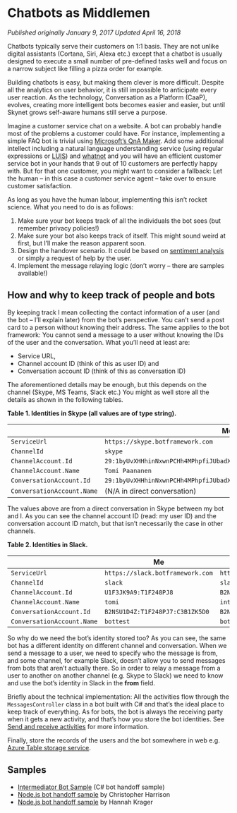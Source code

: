 # Chatbots as Middlemen #

*Published originally January 9, 2017*
*Updated April 16, 2018*

Chatbots typically serve their customers on 1:1 basis. They are not unlike digital assistants
(Cortana, Siri, Alexa etc.) except that a chatbot is usually designed to execute a small number of
pre-defined tasks well and focus on a narrow subject like filling a pizza order for example.

Building chatbots is easy, but making them clever is more difficult. Despite all the analytics on
user behavior, it is still impossible to anticipate every user reaction. As the technology,
Conversation as a Platform (CaaP), evolves, creating more intelligent bots becomes easier and
easier, but until Skynet grows self-aware humans still serve a purpose.

Imagine a customer service chat on a website. A bot can probably handle most of the problems a
customer could have. For instance, implementing a simple FAQ bot is trivial using
[Microsoft’s QnA Maker](https://qnamaker.ai/). Add some additional intellect including
a natural language understanding service (using regular expressions or [LUIS](https://www.luis.ai/))
and [whatnot](https://azure.microsoft.com/en-us/services/cognitive-services/) and you will have an
efficient customer service bot in your hands that 9 out of 10 customers are perfectly happy with.
But for that one customer, you might want to consider a fallback: Let the human – in this case a
customer service agent – take over to ensure customer satisfaction.

As long as you have the human labour, implementing this isn’t rocket science. What you need to do
is as follows:

1. Make sure your bot keeps track of all the individuals the bot sees (but remember privacy
   policies!)
2. Make sure your bot also keeps track of itself. This might sound weird at first, but I’ll make the
   reason apparent soon.
3. Design the handover scenario. It could be based on
   [sentiment analysis](https://azure.microsoft.com/en-us/services/cognitive-services/text-analytics/)
   or simply a request of help by the user.
4. Implement the message relaying logic (don’t worry – there are samples available!)

## How and why to keep track of people and bots ##

By keeping track I mean collecting the contact information of a user (and the bot – I’ll explain
later) from the bot’s perspective. You can’t send a post card to a person without knowing their
address. The same applies to the bot framework: You cannot send a message to a user without knowing
the IDs of the user and the conversation. What you’ll need at least are:

* Service URL,
* Channel account ID (think of this as user ID) and
* Conversation account ID (think of this as conversation ID)

The aforementioned details may be enough, but this depends on the channel (Skype, MS Teams, Slack
etc.) You might as well store all the details as shown in the following tables.

**Table 1. Identities in Skype (all values are of type string).**

|                            | **Me**                                                                 | **Bot**                                                                |
| -------------------------- | ---------------------------------------------------------------------- | ---------------------------------------------------------------------- |
| `ServiceUrl`               | `https://skype.botframework.com`                                       | `https://skype.botframework.com`                                       |
| `ChannelId`                | `skype`                                                                | `skype`                                                                |
| `ChannelAccount.Id`        | `29:1byUvXHHhinNxwnPCHh4MPhpfiJUbadX_Y3_sTkBspdiSke8sX_Ps6riTYRVez5jT` | `28:f99fa2c3-8834-418e-b293-039205238055`                              |
| `ChannelAccount.Name`      | `Tomi Paananen`                                                        | `Intermediator Bot Sample`                                             |
| `ConversationAccount.Id`   | `29:1byUvXHHhinNxwnPCHh4MPhpfiJUbadX_Y3_sTkBspdiSke8sX_Ps6riTYRVez5jT` | `29:1byUvXHHhinNxwnPCHh4MPhpfiJUbadX_Y3_sTkBspdiSke8sX_Ps6riTYRVez5jT` |
| `ConversationAccount.Name` | (N/A in direct conversation)                                           | (N/A in direct conversation)                                           |

The values above are from a direct conversation in Skype between my bot and I. As you can see the
channel account ID (read: my user ID) and the conversation account ID match, but that isn’t
necessarily the case in other channels.

**Table 2. Identities in Slack.**

|                            | **Me**                                                                 | **Bot**                                                                |
| -------------------------- | ---------------------------------------------------------------------- | ---------------------------------------------------------------------- |
| `ServiceUrl`               | `https://slack.botframework.com`                                       | `https://slack.botframework.com`                                       |
| `ChannelId`                | `slack`                                                                | `slack`                                                                |
| `ChannelAccount.Id`        | `U1F3JK9A9:T1F248PJ8`                                                  | `B2NSU1D4Z:T1F248PJ8`                                                  |
| `ChannelAccount.Name`      | `tomi`                                                                 | `intermediatorbot`                                                     |
| `ConversationAccount.Id`   | `B2NSU1D4Z:T1F248PJ7:C3B1ZK5D0`                                        | `B2NSU1D4Z:T1F248PJ7:C3B1ZK5D0`                                        |
| `ConversationAccount.Name` | `bottest`                                                              | `bottest`                                                              |

So why do we need the bot’s identity stored too? As you can see, the same bot has a different
identity on different channel and conversation. When we send a message to a user, we need to specify
who the message is from, and some channel, for example Slack, doesn’t allow you to send messages
from bots that aren’t actually there. So in order to relay a message from a user to another on
another channel (e.g. Skype to Slack) we need to know and use the bot’s identity in Slack in the
**from** field.

Briefly about the technical implementation: All the activities flow through the `MessagesController`
class in a bot built with C# and that’s the ideal place to keep track of everything. As for bots,
the bot is always the receiving party when it gets a new activity, and that’s how you store the bot
identities. See [Send and receive activities](https://docs.microsoft.com/en-us/azure/bot-service/dotnet/bot-builder-dotnet-connector) for more information.

Finally, store the records of the users and the bot somewhere in web e.g.
[Azure Table storage service](https://azure.microsoft.com/en-us/services/storage/tables/).

## Samples ##

* [Intermediator Bot Sample](https://github.com/tompaana/intermediator-bot-sample) (C# bot handoff sample)
* [Node.js bot handoff sample](https://github.com/GeekTrainer/botframework-v4-handoff) by Christopher Harrison
* [Node.js bot handoff sample](https://github.com/palindromed/Bot-HandOff) by Hannah Krager
